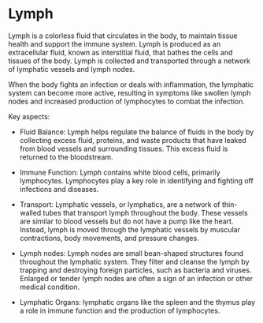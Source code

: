 # Lymph

Lymph is a colorless fluid that circulates in the body, to maintain tissue health and support the immune system. Lymph is produced as an extracellular fluid, known as interstitial fluid, that bathes the cells and tissues of the body. Lymph is collected and transported through a network of lymphatic vessels and lymph nodes.

When the body fights an infection or deals with inflammation, the lymphatic system can become more active, resulting in symptoms like swollen lymph nodes and increased production of lymphocytes to combat the infection.

Key aspects:

* Fluid Balance: Lymph helps regulate the balance of fluids in the body by collecting excess fluid, proteins, and waste products that have leaked from blood vessels and surrounding tissues. This excess fluid is returned to the bloodstream.

* Immune Function: Lymph contains white blood cells, primarily lymphocytes. Lymphocytes play a key role in identifying and fighting off infections and diseases.

* Transport: Lymphatic vessels, or lymphatics, are a network of thin-walled tubes that transport lymph throughout the body. These vessels are similar to blood vessels but do not have a pump like the heart. Instead, lymph is moved through the lymphatic vessels by muscular contractions, body movements, and pressure changes.

* Lymph nodes: Lymph nodes are small bean-shaped structures found throughout the lymphatic system. They filter and cleanse the lymph by trapping and destroying foreign particles, such as bacteria and viruses. Enlarged or tender lymph nodes are often a sign of an infection or other medical condition.

* Lymphatic Organs: lymphatic organs like the spleen and the thymus play a role in immune function and the production of lymphocytes.

